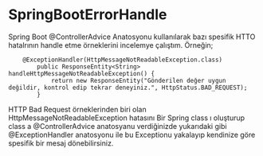# SpringBootErrorHandle

Spring Boot @ControllerAdvice Anatosyonu kullanılarak bazı spesifik HTTO hatalrının handle etme örneklerini incelemye çalıştım.
Örneğin;

        @ExceptionHandler(HttpMessageNotReadableException.class)
            public ResponseEntity<String> handleHttpMessageNotReadableException() {
                return new ResponseEntity("Gönderilen değer uygun değildir, kontrol edip tekrar deneyiniz.", HttpStatus.BAD_REQUEST);
            }
  
  HTTP Bad Request örneklerinden biri olan HttpMessageNotReadableException hatasını Bir Spring class ı oluşturup class a @ControllerAdvice anatosyanu verdiğinizde yukarıdaki gibi @ExceptionHandler anatosyonu ile bu Exceptionu yakalayıp kendinize göre spesifik bir mesaj dönebilirsiniz.
